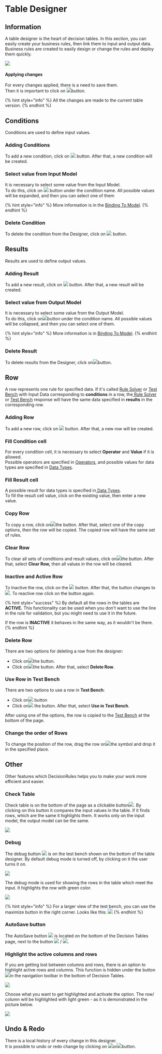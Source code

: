 # Table Designer

## Information

A table designer is the heart of decision tables. In this section, you can easily create your business rules, then link them to input and output data. Business rules are created to easily design or change the rules and deploy them quickly.

![](<../.gitbook/assets/image (102).png>)

#### Applying changes

For every changes applied, there is a need to save them.\
Then it is important to click on ![](../.gitbook/assets/save.png)button.

{% hint style="info" %}
All the changes are made to the current table version.
{% endhint %}

## Conditions

Conditions are used to define input values.

### Adding Conditions

To add a new condition, click on ![](../.gitbook/assets/screenshoteasy-23-.png) button. After that, a new condition will be created.

### Select value from Input Model

It is necessary to select some value from the Input Model.\
To do this, click on ![](../.gitbook/assets/screenshoteasy-24-.png) button under the condition name. All possible values will be expanded, and then you can select one of them&#x20;

{% hint style="info" %}
More information is in the [Binding To Model](binding-to-model.md).
{% endhint %}

### Delete Condition

To delete the condition from the Designer, click on ![](../.gitbook/assets/screenshoteasy-28-.png) button.

## Results

Results are used to define output values.

### Adding Result

To add a new result, click on ![](../.gitbook/assets/screenshoteasy-25-.png) button. After that, a new result will be created.

### Select value from Output Model

It is necessary to select some value from the Output Model.\
To do this, click on![](../.gitbook/assets/screenshoteasy-24-.png)button under the condition name. All possible values will be collapsed, and then you can select one of them.&#x20;

{% hint style="info" %}
More information is in [Binding To Model](binding-to-model.md).
{% endhint %}

### Delete Result

To delete results from the Designer, click on![](../.gitbook/assets/screenshoteasy-28-.png)button.

## Row

A row represents one rule for specified data. If it's called [Rule Solver](../api/rule-solver-api.md) or [Test Bench](../test-bench/test-bench.md) with Input Data corresponding to **conditions** in a row, the[ Rule Solver](../api/rule-solver-api.md) or [Test Bench](../test-bench/test-bench.md) response will have the same data specified in **results** in the corresponding row.

### Adding Row

To add a new row, click on ![](../.gitbook/assets/row.png) button. After that, a new row will be created.

### Fill Condition cell

For every condition cell, it is necessary to select **Operator** and **Value** if it is allowed. \
Possible operators are specified in [Operators](operators/), and possible values for data types are specified in [Data Types](data-types.md).

### Fill Result cell

A possible result for data types is specified in[ Data Types](data-types.md).\
To fill the result cell value, click on the existing value, then enter a new value.

### Copy Row

To copy a row, click on![](../.gitbook/assets/screenshoteasy-27-.png)the button. After that, select one of the copy options, then the row will be copied. The copied row will have the same set of rules.

### Clear Row

To clear all sets of conditions and result values, click on![](../.gitbook/assets/screenshoteasy-27-.png)the button. After that, select **Clear Row,** then all values in the row will be cleared.

### Inactive and Active Row

To Inactive the row, click on the ![](../.gitbook/assets/on.png) button. After that, the button changes to![](../.gitbook/assets/off-1.png.png). To reactive row click on the button again.

{% hint style="success" %}
By default all the rows in the tables are **ACTIVE.** This functionality can be used when you don't want to use the line in the rule for validation, but you might need to use it in the future.&#x20;

If the row is **INACTIVE** it behaves in the same way, as it wouldn't be there.
{% endhint %}

### Delete Row

There are two options for deleting a row from the designer:

* Click on![](../.gitbook/assets/screenshoteasy-28-.png)the button.
* Click on![](../.gitbook/assets/screenshoteasy-27-.png)the button. After that, select **Delete Row**.

### Use Row in Test Bench

There are two options to use a row in **Test Bench**:

* Click on![](../.gitbook/assets/screenshoteasy-29-.png) button &#x20;
* Click on![](../.gitbook/assets/screenshoteasy-27-.png) the button. After that, select **Use in Test Bench**.

After using one of the options, the row is copied to the [Test Bench](../test-bench/test-bench.md) at the bottom of the page.

### Change the order of Rows

To change the position of the row, drag the row on![](../.gitbook/assets/screenshoteasy-30-.png)the symbol and drop it in the specified place.

## Other

Other features which DecisionRules helps you to make your work more efficient and easier.

### Check Table

Check table is on the bottom of the page as a clickable button![](../.gitbook/assets/check-table.png). By clicking on this button it compares the input values in the table. If it finds rows, which are the same it highlights them. It works only on the input model, the output model can be the same.

![](<../.gitbook/assets/image (122).png>)

### Debug

The debug button ![](../.gitbook/assets/debug.png) is on the test bench shown on the bottom of the table designer. By default debug mode is turned off, by clicking on it the user turns it on.&#x20;

![](<../.gitbook/assets/testbench (1).png>)

The debug mode is used for showing the rows in the table which meet the input. It highlights the row with green color.

![](<../.gitbook/assets/image (108).png>)

{% hint style="info" %}
For a larger view of the test bench, you can use the maximize button in the right corner. Looks like this: ![](../.gitbook/assets/max.png)&#x20;
{% endhint %}

### AutoSave button

The AutoSave button ![](<../.gitbook/assets/image (151).png>) is located on the bottom of the Decision Tables page, next to the button ![](<../.gitbook/assets/image (152).png>) / ![](<../.gitbook/assets/image (158) (1).png>).

### Highlight the active columns and rows

If you are getting lost between columns and rows, there is an option to highlight active rows and columns. This function is hidden under the button ![](<../.gitbook/assets/image (156).png>)in the navigation toolbar in the bottom of Decision Tables.&#x20;

![](../.gitbook/assets/gare.png)

Choose what you want to get highlighted and activate the option. The row/ column will be highlighted with light green - as it is demonstrated in the picture below.

![](<../.gitbook/assets/image (157) (1).png>)

## Undo & Redo

There is a local history of every change in this designer.\
It is possible to undo or redo change by clicking on ![](../.gitbook/assets/screenshoteasy-20-.png)or![](../.gitbook/assets/screenshoteasy-21-.png)button. &#x20;
